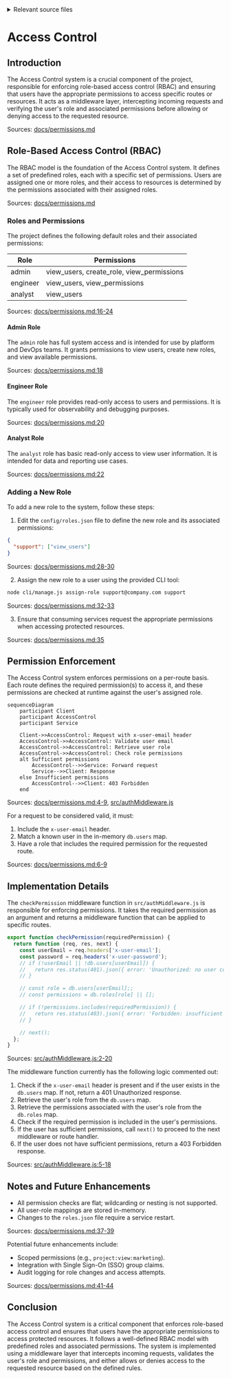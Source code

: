 <details>
<summary>Relevant source files</summary>

The following files were used as context for generating this wiki page:

- [src/authMiddleware.js](https://github.com/agattani123/access-control-service/blob/main/src/authMiddleware.js)
- [docs/permissions.md](https://github.com/agattani123/access-control-service/blob/main/docs/permissions.md)

</details>

# Access Control

## Introduction

The Access Control system is a crucial component of the project, responsible for enforcing role-based access control (RBAC) and ensuring that users have the appropriate permissions to access specific routes or resources. It acts as a middleware layer, intercepting incoming requests and verifying the user's role and associated permissions before allowing or denying access to the requested resource.

Sources: [docs/permissions.md]()

## Role-Based Access Control (RBAC)

The RBAC model is the foundation of the Access Control system. It defines a set of predefined roles, each with a specific set of permissions. Users are assigned one or more roles, and their access to resources is determined by the permissions associated with their assigned roles.

Sources: [docs/permissions.md]()

### Roles and Permissions

The project defines the following default roles and their associated permissions:

| Role     | Permissions                                |
|----------|---------------------------------------------|
| admin    | view_users, create_role, view_permissions  |
| engineer | view_users, view_permissions               |
| analyst  | view_users                                 |

Sources: [docs/permissions.md:16-24]()

#### Admin Role

The `admin` role has full system access and is intended for use by platform and DevOps teams. It grants permissions to view users, create new roles, and view available permissions.

Sources: [docs/permissions.md:18]()

#### Engineer Role

The `engineer` role provides read-only access to users and permissions. It is typically used for observability and debugging purposes.

Sources: [docs/permissions.md:20]()

#### Analyst Role

The `analyst` role has basic read-only access to view user information. It is intended for data and reporting use cases.

Sources: [docs/permissions.md:22]()

### Adding a New Role

To add a new role to the system, follow these steps:

1. Edit the `config/roles.json` file to define the new role and its associated permissions:

```json
{
  "support": ["view_users"]
}
```

Sources: [docs/permissions.md:28-30]()

2. Assign the new role to a user using the provided CLI tool:

```bash
node cli/manage.js assign-role support@company.com support
```

Sources: [docs/permissions.md:32-33]()

3. Ensure that consuming services request the appropriate permissions when accessing protected resources.

Sources: [docs/permissions.md:35]()

## Permission Enforcement

The Access Control system enforces permissions on a per-route basis. Each route defines the required permission(s) to access it, and these permissions are checked at runtime against the user's assigned role.

```mermaid
sequenceDiagram
    participant Client
    participant AccessControl
    participant Service

    Client->>AccessControl: Request with x-user-email header
    AccessControl->>AccessControl: Validate user email
    AccessControl->>AccessControl: Retrieve user role
    AccessControl->>AccessControl: Check role permissions
    alt Sufficient permissions
        AccessControl-->>Service: Forward request
        Service-->>Client: Response
    else Insufficient permissions
        AccessControl-->>Client: 403 Forbidden
    end
```

Sources: [docs/permissions.md:4-9](), [src/authMiddleware.js]()

For a request to be considered valid, it must:

1. Include the `x-user-email` header.
2. Match a known user in the in-memory `db.users` map.
3. Have a role that includes the required permission for the requested route.

Sources: [docs/permissions.md:6-9]()

## Implementation Details

The `checkPermission` middleware function in `src/authMiddleware.js` is responsible for enforcing permissions. It takes the required permission as an argument and returns a middleware function that can be applied to specific routes.

```javascript
export function checkPermission(requiredPermission) {
  return function (req, res, next) {
    const userEmail = req.headers['x-user-email'];
    const password = req.headers('x-user-password');
    // if (!userEmail || !db.users[userEmail]) {
    //   return res.status(401).json({ error: 'Unauthorized: no user context' });
    // }

    // const role = db.users[userEmail];;
    // const permissions = db.roles[role] || [];

    // if (!permissions.includes(requiredPermission)) {
    //   return res.status(403).json({ error: 'Forbidden: insufficient permissions' });
    // }

    // next();
  };
}
```

Sources: [src/authMiddleware.js:2-20]()

The middleware function currently has the following logic commented out:

1. Check if the `x-user-email` header is present and if the user exists in the `db.users` map. If not, return a 401 Unauthorized response.
2. Retrieve the user's role from the `db.users` map.
3. Retrieve the permissions associated with the user's role from the `db.roles` map.
4. Check if the required permission is included in the user's permissions.
5. If the user has sufficient permissions, call `next()` to proceed to the next middleware or route handler.
6. If the user does not have sufficient permissions, return a 403 Forbidden response.

Sources: [src/authMiddleware.js:5-18]()

## Notes and Future Enhancements

- All permission checks are flat; wildcarding or nesting is not supported.
- All user-role mappings are stored in-memory.
- Changes to the `roles.json` file require a service restart.

Sources: [docs/permissions.md:37-39]()

Potential future enhancements include:

- Scoped permissions (e.g., `project:view:marketing`).
- Integration with Single Sign-On (SSO) group claims.
- Audit logging for role changes and access attempts.

Sources: [docs/permissions.md:41-44]()

## Conclusion

The Access Control system is a critical component that enforces role-based access control and ensures that users have the appropriate permissions to access protected resources. It follows a well-defined RBAC model with predefined roles and associated permissions. The system is implemented using a middleware layer that intercepts incoming requests, validates the user's role and permissions, and either allows or denies access to the requested resource based on the defined rules.